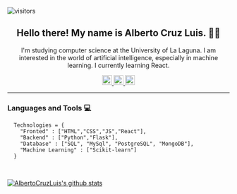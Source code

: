 ![visitors](https://visitor-badge.glitch.me/badge?page_id=AlbertoCruzLuis.AlbertoCruzLuis)
 
<h2 align="center">Hello there! My name is Alberto Cruz Luis. 👋😉</h2>
<p align="center">I'm studying computer science at the University of La Laguna.
I am interested in the world of artificial intelligence, especially in machine learning.
I currently learning React.</p>

<div align="center">
  <a href="https://www.linkedin.com/in/alberto-cruz-luis-53abb7194/">
    <img alt="Linkedin" width="22px" src="https://cdn.jsdelivr.net/npm/simple-icons@v3/icons/linkedin.svg" />
  </a>
 <a href="https://albertocruzluis.github.io/MyPortfolio/#/">
    <img alt="Portfolio" width="22px" src="https://icon-library.com/images/www-icon-png/www-icon-png-28.jpg" />
  </a>
 <a href="https://twitter.com/AlbertoCruzdev">
  <img alt="Twitter" width="22px" src="https://cdn.cdnlogo.com/logos/i/21/instagram-glyph.svg">
 </a>
</div>

<hr/>

### Languages and Tools :computer:
```python3
  Technologies = {
    "Fronted" : ["HTML","CSS","JS","React"],
    "Backend" : ["Python","Flask"],
    "Database" : ["SQL", "MySql", "PostgreSQL", "MongoDB"],
    "Machine Learning" : ["Scikit-learn"]
  }
```
<br/>

[![AlbertoCruzLuis's github stats](https://github-readme-stats.vercel.app/api?username=AlbertoCruzLuis&theme=tokyonight&show_icons=true)](https://github.com/AlbertoCruzLuis/github-readme-stats)
